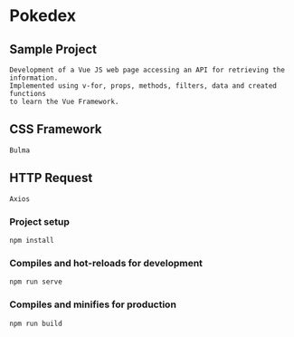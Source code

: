 # Pokedex

## Sample Project
```
Development of a Vue JS web page accessing an API for retrieving the information. 
Implemented using v-for, props, methods, filters, data and created functions 
to learn the Vue Framework.
```
## CSS Framework
```
Bulma
```
## HTTP Request
```
Axios
```
### Project setup
```
npm install
```

### Compiles and hot-reloads for development
```
npm run serve
```

### Compiles and minifies for production
```
npm run build
```
